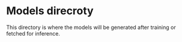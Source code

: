 # Models direcroty

This directory is where the models will be generated after training or fetched for inference. 
